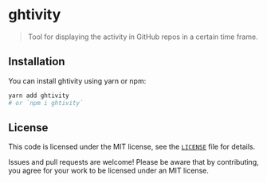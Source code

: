 # ghtivity

> Tool for displaying the activity in GitHub repos in a certain time frame.

<!-- TODO: A longer introduction to the module. -->

## Installation

You can install ghtivity using yarn or npm:

```sh
yarn add ghtivity
# or `npm i ghtivity`
```

<!--
## Example usage

TODO: Describe the usage example(s).

```ts
// TODO: Example code.
```
-->

## License

This code is licensed under the MIT license, see the [`LICENSE`](LICENSE) file for details.

Issues and pull requests are welcome! Please be aware that by contributing, you agree for your work to be licensed under an MIT license.
